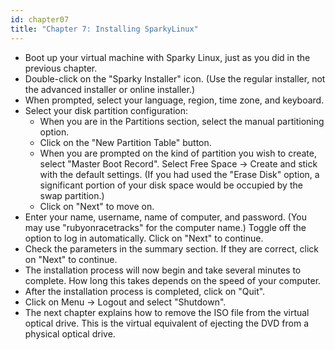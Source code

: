 ```yaml
---
id: chapter07
title: "Chapter 7: Installing SparkyLinux"
---
```


* Boot up your virtual machine with Sparky Linux, just as you did in the previous chapter.
* Double-click on the "Sparky Installer" icon.  (Use the regular installer, not the advanced installer or online installer.)
* When prompted, select your language, region, time zone, and keyboard.
* Select your disk partition configuration:
  * When you are in the Partitions section, select the manual partitioning option.
  * Click on the "New Partition Table" button.  
  * When you are prompted on the kind of partition you wish to create, select "Master Boot Record".  Select Free Space -> Create and stick with the default settings.  (If you had used the "Erase Disk" option, a significant portion of your disk space would be occupied by the swap partition.)
  * Click on "Next" to move on.
* Enter your name, username, name of computer, and password.  (You may use "rubyonracetracks" for the computer name.)  Toggle off the option to log in automatically.  Click on "Next" to continue.
* Check the parameters in the summary section.  If they are correct, click on "Next" to continue.
* The installation process will now begin and take several minutes to complete.  How long this takes depends on the speed of your computer.
* After the installation process is completed, click on "Quit".
* Click on Menu -> Logout and select "Shutdown".
* The next chapter explains how to remove the ISO file from the virtual optical drive.  This is the virtual equivalent of ejecting the DVD from a physical optical drive.
